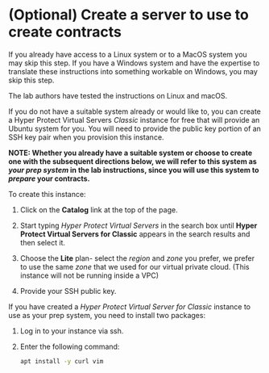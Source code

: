 # (Optional) Create a server to use to create contracts

If you already have access to a Linux system or to a MacOS system you may skip this step.  If you have a Windows system and have the expertise to translate these instructions into something workable on Windows, you may skip this step.  

The lab authors have tested the instructions on Linux and macOS.

If you do not have a suitable system already or would like to, you can create a Hyper Protect Virtual Servers _Classic_ instance for free that will provide an Ubuntu system for you.  You will need to provide the public key portion of an SSH key pair when you provision this instance. 

**NOTE: Whether you already have a suitable system or choose to create one with the subsequent directions below, we will refer to this system as *your prep system* in the lab instructions, since you will use this system to *prepare* your contracts.**

To create this instance: 

1. Click on the **Catalog** link at the top of the page.

2. Start typing _Hyper Protect Virtual Servers_ in the search box until **Hyper Protect Virtual Servers for Classic** appears in the search results and then select it.

3. Choose the **Lite** plan- select the *region* and *zone* you prefer, we prefer to use the same *zone* that we used for our virtual private cloud.  (This instance will not be running inside a VPC)

4. Provide your SSH public key.

If you have created a *Hyper Protect Virtual Server for Classic* instance to use as your prep system, you need to install two packages:

1. Log in to your instance via ssh.

2. Enter the following command:

    ``` bash
    apt install -y curl vim
    ```
